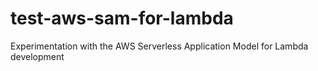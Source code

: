 # test-aws-sam-for-lambda
Experimentation with the AWS Serverless Application Model for Lambda development

